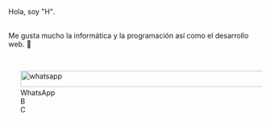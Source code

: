 <html>
  <head>
    <style>
  li{
    list-style:none;
  }
</style>
  </head>
    
  <p> Hola, soy "H". </p> </br>
Me gusta mucho la informática y la programación así como el desarrollo web. 👋 </p></br>

<ul>
  <li><img width="532" height="32" alt="whatsapp" src="https://github.com/user-attachments/assets/711daf00-c296-4c54-8dd2-5563b24106b8" />WhatsApp
</li>
<li>B</li>  
  <li>C</li>
</ul>





</html>

